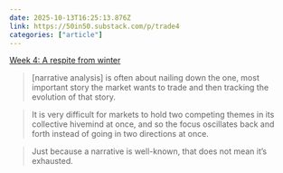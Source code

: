 ```yaml
---
date: 2025-10-13T16:25:13.876Z
link: https://50in50.substack.com/p/trade4
categories: ["article"]
---
```

[Week 4: A respite from winter](https://50in50.substack.com/p/trade4)

> [narrative analysis] is often about nailing down the one, most important story the market wants to trade and then tracking the evolution of that story.

> It is very difficult for markets to hold two competing themes in its collective hivemind at once, and so the focus oscillates back and forth instead of going in two directions at once.

> Just because a narrative is well-known, that does not mean it’s exhausted.
